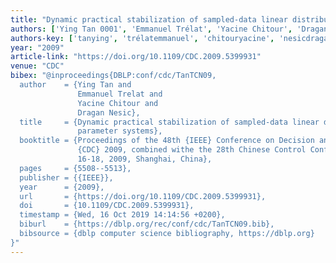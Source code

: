 ```yaml
---
title: "Dynamic practical stabilization of sampled-data linear distributed parameter systems"
authors: ['Ying Tan 0001', 'Emmanuel Trélat', 'Yacine Chitour', 'Dragan Nesic']
authors-key: ['tanying', 'trélatemmanuel', 'chitouryacine', 'nesicdragan']
year: "2009"
article-link: "https://doi.org/10.1109/CDC.2009.5399931"
venue: "CDC"
bibex: "@inproceedings{DBLP:conf/cdc/TanTCN09,
  author    = {Ying Tan and
               Emmanuel Trelat and
               Yacine Chitour and
               Dragan Nesic},
  title     = {Dynamic practical stabilization of sampled-data linear distributed
               parameter systems},
  booktitle = {Proceedings of the 48th {IEEE} Conference on Decision and Control,
               {CDC} 2009, combined withe the 28th Chinese Control Conference, December
               16-18, 2009, Shanghai, China},
  pages     = {5508--5513},
  publisher = {{IEEE}},
  year      = {2009},
  url       = {https://doi.org/10.1109/CDC.2009.5399931},
  doi       = {10.1109/CDC.2009.5399931},
  timestamp = {Wed, 16 Oct 2019 14:14:56 +0200},
  biburl    = {https://dblp.org/rec/conf/cdc/TanTCN09.bib},
  bibsource = {dblp computer science bibliography, https://dblp.org}
}"
---
```

